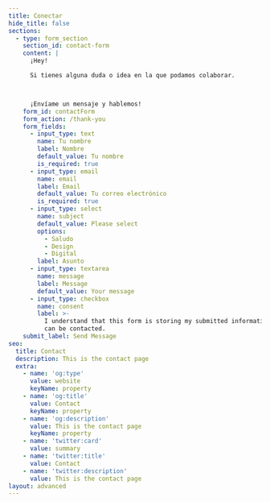 ```yaml
---
title: Conectar
hide_title: false
sections:
  - type: form_section
    section_id: contact-form
    content: |
      ¡Hey!

      Si tienes alguna duda o idea en la que podamos colaborar. 



      ¡Envíame un mensaje y hablemos!
    form_id: contactForm
    form_action: /thank-you
    form_fields:
      - input_type: text
        name: Tu nombre
        label: Nombre
        default_value: Tu nombre
        is_required: true
      - input_type: email
        name: email
        label: Email
        default_value: Tu correo electrónico
        is_required: true
      - input_type: select
        name: subject
        default_value: Please select
        options:
          - Saludo
          - Design
          - Digital
        label: Asunto
      - input_type: textarea
        name: message
        label: Message
        default_value: Your message
      - input_type: checkbox
        name: consent
        label: >-
          I understand that this form is storing my submitted information so I
          can be contacted.
    submit_label: Send Message
seo:
  title: Contact
  description: This is the contact page
  extra:
    - name: 'og:type'
      value: website
      keyName: property
    - name: 'og:title'
      value: Contact
      keyName: property
    - name: 'og:description'
      value: This is the contact page
      keyName: property
    - name: 'twitter:card'
      value: summary
    - name: 'twitter:title'
      value: Contact
    - name: 'twitter:description'
      value: This is the contact page
layout: advanced
---
```


